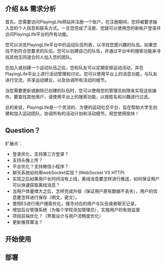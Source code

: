 ## 介绍 && 需求分析
首先，您需要访问PlayingLife网站并注册一个账户。在注册期间，您将被要求输入您的个人信息和联系方式。一旦您完成了注册，您就可以使用您的新帐户登录并访问PlayingLife平台的所有功能。

您可以浏览PlayingLife平台中的运动队伍列表，以寻找您感兴趣的队伍。如果您找不到符合您要求的队伍，您可以创建自己的队伍，并通过平台中的搜索功能来寻找其他志同道合的人加入您的团队。

在加入或创建一个运动队伍之后，您和队友可以定期安排运动活动，并在PlayingLife平台上进行活动管理和讨论。您可以使用平台上的消息功能，与队友进行交流，共享运动建议，以及协调所有活动的细节。

当您需要更新或删除已创建的队伍时，您可以使用您的管理员权限来实现这些操作。要查找其他用户，请使用平台上的搜索功能，以按姓名和兴趣进行过滤。

总的来说，PlayingLife是一个灵活的、方便的运动社交平台，旨在帮助大学生创建和加入运动团队，协调所有的活动计划和活动细节。祝您使用愉快！

## Question？

扩展点：
- 登录优化，支持第三方登录？
- 支持头像上传？
- 平台优化？支持微信小程序？
- 聊天系统如何用webSocket实现？(WebSocket VS HTTP)
- 实现之后如果用户长时间没有上线，离线消息要怎样进行推送，如何保证用户可以快速获取离线消息？
- 当用户体量增大之后，怎样完成升级（保证用户原有数据不丢失），用户的信息要怎样进行保存（明文，密文）。
- 使用ES进行用户搜索优化，搜寻对应的用户与队伍或者聊天记录。
- 增加后台管理系统（为每个学校添加管理员），实施用户的有效监督
- 项目前端优化？（界面设计与用户流畅度优化）
- 更新推荐算法？

## 开始使用


## 部署

